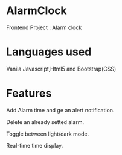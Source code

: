 # AlarmClock

Frontend Project : Alarm clock

# Languages used

Vanila Javascript,Html5 and Bootstrap(CSS)

# Features

Add Alarm time and ge an alert notification.

Delete an already setted alarm.

Toggle between light/dark mode.

Real-time time display.